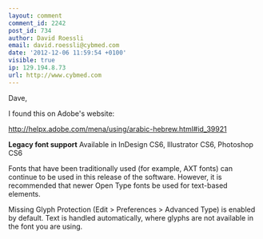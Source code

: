 ```yaml
---
layout: comment
comment_id: 2242
post_id: 734
author: David Roessli
email: david.roessli@cybmed.com
date: '2012-12-06 11:59:54 +0100'
visible: true
ip: 129.194.8.73
url: http://www.cybmed.com
---
```

Dave,

I found this on Adobe's website:

http://helpx.adobe.com/mena/using/arabic-hebrew.html#id_39921

<b>Legacy font support</b>
Available in InDesign CS6, Illustrator CS6, Photoshop CS6

Fonts that have been traditionally used (for example, AXT fonts) can continue to be used in this release of the software. However, it is recommended that newer Open Type fonts be used for text-based elements.

Missing Glyph Protection (Edit > Preferences > Advanced Type) is enabled by default. Text is handled automatically, where glyphs are not available in the font you are using.
